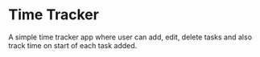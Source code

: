 # Time Tracker
A simple time tracker app where user can add, edit, delete tasks and also track time on start of each task added.
